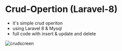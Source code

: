 #  Crud-Opertion (Laravel-8) 
- it's simple crud operiton
- using Laravel 8  & Mysql
- full code with insert & update and delete 

![crudscreen](https://user-images.githubusercontent.com/54867568/104218493-dce2d400-544d-11eb-87c4-8aee92ade196.jpg)
